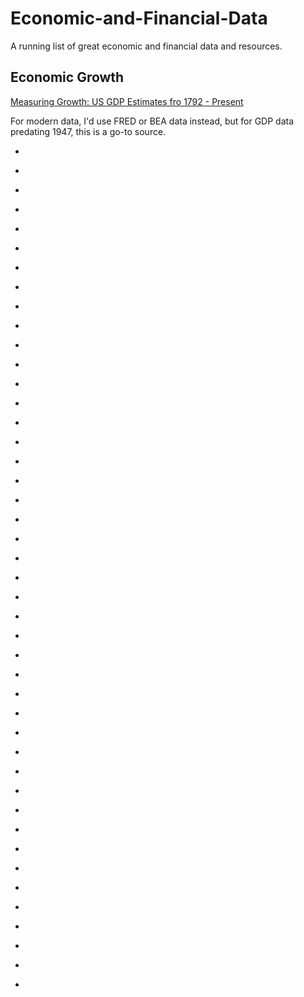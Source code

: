 # Economic-and-Financial-Data

A running list of great economic and financial data and resources. 


## Economic Growth

[Measuring Growth: US GDP Estimates fro 1792 - Present](https://www.measuringworth.com/datasets/usgdp12/#)

For modern data, I'd use FRED or BEA data instead, but for GDP data predating 1947, this is a go-to source. 

* []()
* []()
* []()
* []()

* []()
* []()
* []()
* []()
* []()

* []()
* []()
* []()
* []()
* []()

* []()
* []()
* []()
* []()
* []()

* []()
* []()
* []()
* []()
* []()

* []()
* []()
* []()
* []()
* []()

* []()
* []()
* []()
* []()
* []()

* []()
* []()
* []()
* []()
* []()

* []()
* []()
* []()
* []()
* []()
